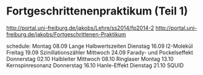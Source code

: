 Fortgeschrittenenpraktikum (Teil 1)
===

http://portal.uni-freiburg.de/jakobs/Lehre/ss2014/fp2014-2
http://portal.uni-freiburg.de/jakobs/Fortgeschrittenen-Praktikum

schedule:
Montag     08.09 Lange Halbwertszeiten
Dienstag   16.09 I2-Molekül
Freitag    19.09 Szinillationszähler
Mittwoch   24.09 Farady- und Pockelseffekt
Donnerstag 02.10 Halbleiter
Mittwoch   08.10 Ringlaser
Montag     13.10 Kernspinresonanz
Donnerstag 16.10 Hanle-Effekt
Dienstag   21.10 SQUID
